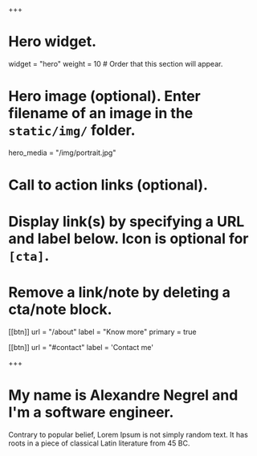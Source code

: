 +++
# Hero widget.
widget = "hero"
weight = 10  # Order that this section will appear.

# Hero image (optional). Enter filename of an image in the `static/img/` folder.
hero_media = "/img/portrait.jpg"

# Call to action links (optional).
#   Display link(s) by specifying a URL and label below. Icon is optional for `[cta]`.
#   Remove a link/note by deleting a cta/note block.
[[btn]]
  url = "/about"
  label = "Know more"
	primary = true
  
[[btn]]
  url = "#contact"
  label = 'Contact me'

+++

# My name is **Alexandre Negrel** and I'm a **software engineer**.

Contrary to popular belief, Lorem Ipsum is not simply random text. It has roots in a piece of classical Latin literature from 45 BC.